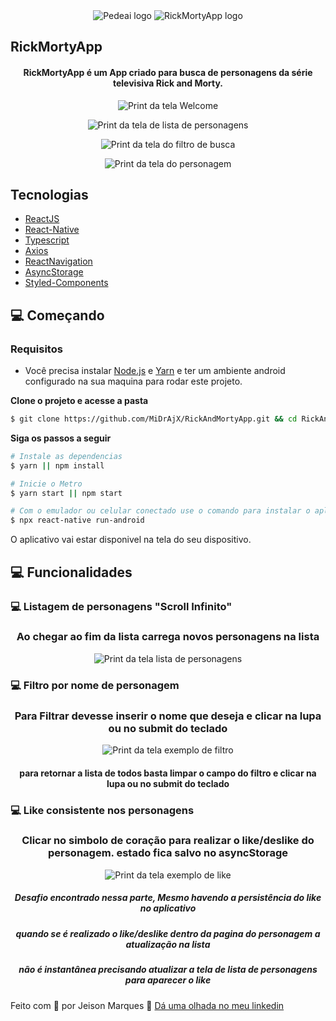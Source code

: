 <div align="center">
  <img src="https://pede.ai/upload/logo-horizontal-pedeai.png" alt="Pedeai logo">
  <img src="./src/assets/rickyandmortylogo.svg" alt="RickMortyApp logo">
</div>

## RickMortyApp

<h4 align="center">
  RickMortyApp é um App criado para busca de personagens da série televisiva Rick and Morty.
</h4>

<div>
<p align="center">
<img src=".github/Welcome.PNG" alt="Print da tela Welcome">
</p>
<p align="center">
<img src=".github/CharacterList.PNG" alt="Print da tela de lista de personagens">
</p>
<p align="center">
<img src=".github/SearchList.PNG" alt="Print da tela do filtro de busca">
</p>
<p align="center">
<img src=".github/OverView.PNG" alt="Print da tela do personagem">
</p>
</div>

## Tecnologias

- [ReactJS](https://reactjs.org/)
- [React-Native](https://reactnative.dev/)
- [Typescript](https://www.typescriptlang.org/)
- [Axios](https://axios-http.com/docs/intro)
- [ReactNavigation](https://reactnavigation.org/)
- [AsyncStorage](https://react-native-async-storage.github.io/async-storage/)
- [Styled-Components](https://styled-components.com/)

## 💻 Começando

### Requisitos

- Você precisa instalar [Node.js](https://nodejs.org/en/download/) e [Yarn](https://yarnpkg.com/) e ter um ambiente android configurado na sua maquina para rodar este projeto.

**Clone o projeto e acesse a pasta**

```bash
$ git clone https://github.com/MiDrAjX/RickAndMortyApp.git && cd RickAndMortyApp
```

**Siga os passos a seguir**

```bash
# Instale as dependencias
$ yarn || npm install

# Inicie o Metro
$ yarn start || npm start

# Com o emulador ou celular conectado use o comando para instalar o aplicativo no dispositvo:
$ npx react-native run-android
```

O aplicativo vai estar disponivel na tela do seu dispositivo.

## 💻 Funcionalidades

### 💻 Listagem de personagens "Scroll Infinito"

<div>
<h3 align="center">Ao chegar ao fim da lista carrega novos personagens na lista</h3>
<p align="center">
<img src=".github/CharacterList.PNG" alt="Print da tela lista de personagens">
</p>
</div>

### 💻 Filtro por nome de personagem

<div>
<h3 align="center">Para Filtrar devesse inserir o nome que deseja e clicar na lupa ou no submit do teclado</h3>
<p align="center">
<img align="center" src=".github/SearchList.PNG" alt="Print da tela exemplo de filtro">
</p>
<h4 align="center">para retornar a lista de todos basta limpar o campo do filtro e clicar na lupa ou no submit do teclado</h4>
</div>

### 💻 Like consistente nos personagens

<div>
<h3 align="center">Clicar no simbolo de coração para realizar o like/deslike do personagem. estado fica salvo no asyncStorage</h3>
<p align="center">
<img src=".github/SearchList.PNG" alt="Print da tela exemplo de like">
</p>
<h5 align="center">Desafio encontrado nessa parte, Mesmo havendo a persistência do like no aplicativo </h5>
<h5 align="center">quando se é realizado o like/deslike dentro da pagina do personagem a atualização na lista </h5>
<h5 align="center">não é instantânea precisando atualizar a tela de lista de personagens para aparecer o like</h5>
</div>

Feito com 💜 por Jeison Marques 👋 [Dá uma olhada no meu linkedin](https://www.linkedin.com/in/jeison-marques/)
